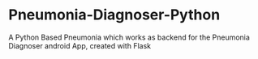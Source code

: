 # Pneumonia-Diagnoser-Python
A Python Based Pneumonia which works as backend for the Pneumonia Diagnoser android App, created with Flask
